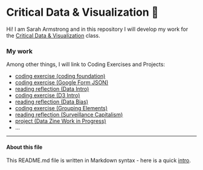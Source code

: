# Critical Data & Visualization 🦕

Hi! I am Sarah Armstrong and in this repository I will develop my work for the [Critical Data & Visualization](https://github.com/leoneckert/critical-data-and-visualization-spring-2021) class.  

### My work

Among other things, I will link to Coding Exercises and Projects:

- [coding exercise (coding foundation)](coding-exercises/coding-foundation)
- [coding exercise (Google Form JSON)](coding-exercise/FirstGoogleForm)
- [reading reflection (Data Intro)](reading-reflections/DataIntro.md)
- [coding exercise (D3 Intro)](coding-exercises/d3Basic)
- [reading reflection (Data Bias)](reading-reflections/DataBias.md)
- [coding exercise (Grouping Elements)](coding-exercises/grouping-elements)
- [reading reflection (Surveillance Capitalism)](reading-reflections/Surveillance-Capitalism)
- [project (Data Zine Work in Progress)](projects/datazine-template/cover.html)
- ...


---
#### About this file
This README.md file is written in Markdown syntax - here is a quick [intro](https://guides.github.com/features/mastering-markdown/).

